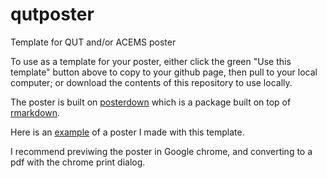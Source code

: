 # qutposter
Template for QUT and/or ACEMS poster

To use as a template for your poster, 
either click the green "Use this template" button above to copy to your github page, 
then pull to your local computer; or download the contents of this repository to use locally.

The poster is built on [posterdown](https://github.com/brentthorne/posterdown) which is a package built on top of [rmarkdown](https://rmarkdown.rstudio.com/).

Here is an [example](https://github.com/bonStats/qutposter/blob/master/imgs/poster-example.pdf) of a poster I made with this template.

I recommend previwing the poster in Google chrome, and converting to a pdf with the chrome print dialog. 